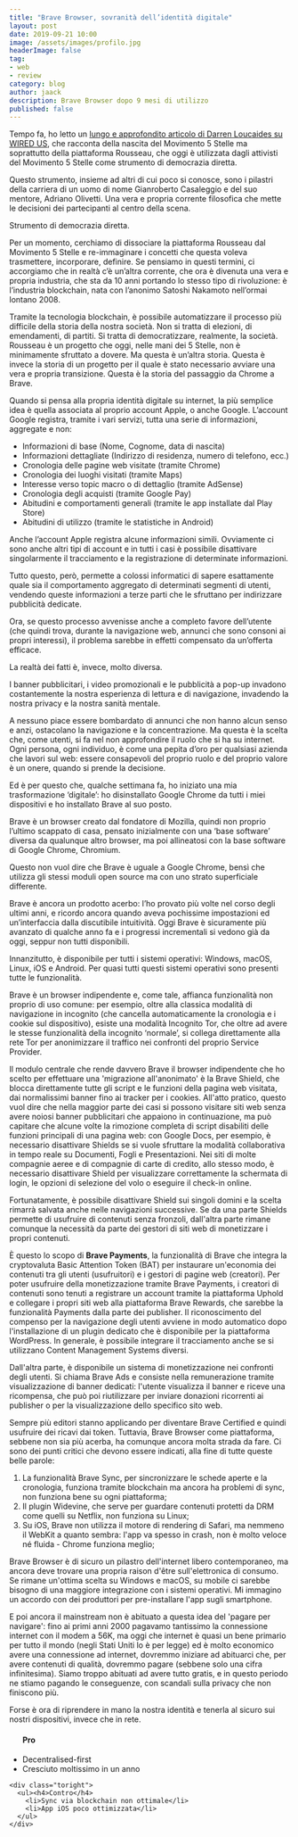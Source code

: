 ```yaml
---
title: "Brave Browser, sovranità dell’identità digitale"
layout: post
date: 2019-09-21 10:00
image: /assets/images/profilo.jpg
headerImage: false
tag:
- web
- review
category: blog
author: jaack
description: Brave Browser dopo 9 mesi di utilizzo
published: false
---
```


Tempo fa, ho letto un [lungo e approfondito articolo di Darren Loucaides su WIRED US](https://www.wired.com/story/italy-five-star-movement-techno-utopians/), che racconta della nascita del Movimento 5 Stelle ma soprattutto della piattaforma Rousseau, che oggi è utilizzata dagli attivisti del Movimento 5 Stelle come strumento di democrazia diretta.

Questo strumento, insieme ad altri di cui poco si conosce, sono i pilastri della
carriera di un uomo di nome Gianroberto Casaleggio e del suo mentore, Adriano Olivetti.
Una vera e propria corrente filosofica che mette le decisioni dei partecipanti al centro della scena.

Strumento di democrazia diretta.

Per un momento, cerchiamo di dissociare la piattaforma Rousseau dal Movimento 5 Stelle e re-immaginare i concetti che questa voleva trasmettere, incorporare, definire. Se pensiamo in questi termini, ci accorgiamo che in realtà c’è un’altra corrente, che ora è divenuta una vera e propria industria, che sta da 10 anni portando lo stesso tipo di rivoluzione: è l’industria blockchain, nata con l’anonimo Satoshi Nakamoto nell’ormai lontano 2008.

Tramite la tecnologia blockchain, è possibile automatizzare il processo più difficile della storia della nostra società.
Non si tratta di elezioni, di emendamenti, di partiti. Si tratta di democratizzare, realmente, la società.
Rousseau è un progetto che oggi, nelle mani dei 5 Stelle, non è minimamente sfruttato a dovere. Ma questa è un’altra storia.
Questa è invece la storia di un progetto per il quale è stato necessario avviare una vera e propria transizione. Questa è la storia del passaggio da Chrome a Brave.

Quando si pensa alla propria identità digitale su internet, la più semplice idea è quella associata al proprio account Apple, o anche Google.
L’account Google registra, tramite i vari servizi, tutta una serie di informazioni, aggregate e non:
* Informazioni di base (Nome, Cognome, data di nascita)
* Informazioni dettagliate (Indirizzo di residenza, numero di telefono, ecc.)
* Cronologia delle pagine web visitate (tramite Chrome)
* Cronologia dei luoghi visitati (tramite Maps)
* Interesse verso topic macro o di dettaglio (tramite AdSense)
* Cronologia degli acquisti (tramite Google Pay)
* Abitudini e comportamenti generali (tramite le app installate dal Play Store)
* Abitudini di utilizzo (tramite le statistiche in Android)

Anche l’account Apple registra alcune informazioni simili. Ovviamente ci sono anche altri tipi di account e in tutti i casi è possibile disattivare singolarmente il tracciamento e la registrazione di determinate informazioni.

Tutto questo, però, permette a colossi informatici di sapere esattamente quale sia il comportamento aggregato di determinati segmenti di utenti, vendendo queste informazioni a terze parti che le sfruttano per indirizzare pubblicità dedicate.

Ora, se questo processo avvenisse anche a completo favore dell’utente (che quindi trova, durante la navigazione web, annunci che sono consoni ai propri interessi), il problema sarebbe in effetti compensato da un’offerta efficace.

La realtà dei fatti è, invece, molto diversa.

I banner pubblicitari, i video promozionali e le pubblicità a pop-up invadono costantemente la nostra esperienza di lettura e di navigazione, invadendo la nostra privacy e la nostra sanità mentale.

A nessuno piace essere bombardato di annunci che non hanno alcun senso e anzi, ostacolano la navigazione e la concentrazione.
Ma questa è la scelta che, come utenti, si fa nel non approfondire il ruolo che si ha su internet. Ogni persona, ogni individuo, è come una pepita d’oro per qualsiasi azienda che lavori sul web: essere consapevoli del proprio ruolo e del proprio valore è un onere, quando si prende la decisione.

Ed è per questo che, qualche settimana fa, ho iniziato una mia trasformazione ‘digitale’: ho disinstallato Google Chrome da tutti i miei dispositivi e ho installato Brave al suo posto.

Brave è un browser creato dal fondatore di Mozilla, quindi non proprio l’ultimo scappato di casa, pensato inizialmente con una ‘base software’ diversa da qualunque altro browser, ma poi allineatosi con la base software di Google Chrome, Chromium.

Questo non vuol dire che Brave è uguale a Google Chrome, bensì che utilizza gli stessi moduli open source ma con uno strato superficiale differente.

Brave è ancora un prodotto acerbo: l’ho provato più volte nel corso degli ultimi anni, e ricordo ancora quando aveva pochissime impostazioni ed un’interfaccia dalla discutibile intuitività.
Oggi Brave è sicuramente più avanzato di qualche anno fa e i progressi incrementali si vedono già da oggi, seppur non tutti disponibili.

Innanzitutto, è disponibile per tutti i sistemi operativi: Windows, macOS, Linux, iOS e Android. Per quasi tutti questi sistemi operativi sono presenti tutte le funzionalità.

Brave è un browser indipendente e, come tale, affianca funzionalità non proprio di uso comune: per esempio, oltre alla classica modalità di navigazione in incognito (che cancella automaticamente la cronologia e i cookie sul dispositivo), esiste una modalità Incognito Tor, che oltre ad avere le stesse funzionalità della incognito ‘normale’, si collega direttamente alla rete Tor per anonimizzare il traffico nei confronti del proprio Service Provider.

Il modulo centrale che rende davvero Brave il browser indipendente che ho scelto per effettuare una 'migrazione all'anonimato' è la Brave Shield, che blocca direttamente tutte gli script e le funzioni della pagina web visitata, dai normalissimi banner fino ai tracker per i cookies. All'atto pratico, questo vuol dire che nella maggior parte dei casi si possono visitare siti web senza avere noiosi banner pubblicitari che appaiono in continuazione, ma può capitare che alcune volte la rimozione completa di script disabiliti delle funzioni principali di una pagina web: con Google Docs, per esempio, è necessario disattivare Shields se si vuole sfruttare la modalità collaborativa in tempo reale su Documenti, Fogli e Presentazioni. Nei siti di molte compagnie aeree e di compagnie di carte di credito, allo stesso modo, è necessario disattivare Shield per visualizzare correttamente la schermata di login, le opzioni di selezione del volo o eseguire il check-in online.

Fortunatamente, è possibile disattivare Shield sui singoli domini e la scelta rimarrà salvata anche nelle navigazioni successive.
Se da una parte Shields permette di usufruire di contenuti senza fronzoli, dall'altra parte rimane comunque la necessità da parte dei gestori di siti web di monetizzare i propri contenuti.

È questo lo scopo di **Brave Payments**, la funzionalità di Brave che integra la cryptovaluta Basic Attention Token (BAT) per instaurare un'economia dei contenuti tra gli utenti (usufruitori) e i gestori di pagine web (creatori).
Per poter usufruire della monetizzazione tramite Brave Payments, i creatori di contenuti sono tenuti a registrare un account tramite la piattaforma Uphold e collegare i propri siti web alla piattaforma Brave Rewards, che sarebbe la funzionalità Payments dalla parte dei publisher. Il riconoscimento del compenso per la navigazione degli utenti avviene in modo automatico dopo l'installazione di un plugin dedicato che è disponibile per la piattaforma WordPress. In generale, è possibile integrare il tracciamento anche se si utilizzano Content Management Systems diversi.

Dall'altra parte, è disponibile un sistema di monetizzazione nei confronti degli utenti. Si chiama Brave Ads e consiste nella remunerazione tramite visualizzazione di banner dedicati: l'utente visualizza il banner e riceve una ricompensa, che può poi riutilizzare per inviare donazioni ricorrenti ai publisher o per la visualizzazione dello specifico sito web.

Sempre più editori stanno applicando per diventare Brave Certified e quindi usufruire dei ricavi dai token. Tuttavia, Brave Browser come piattaforma, sebbene non sia più acerba, ha comunque ancora molta strada da fare. Ci sono dei punti critici che devono essere indicati, alla fine di tutte queste belle parole:

1. La funzionalità Brave Sync, per sincronizzare le schede aperte e la cronologia, funziona tramite blockchain ma ancora ha problemi di sync, non funziona bene su ogni piattaforma;
2. Il plugin Widevine, che serve per guardare contenuti protetti da DRM come quelli su Netflix, non funziona su Linux;
3. Su iOS, Brave non utilizza il motore di rendering di Safari, ma nemmeno il WebKit a quanto sembra: l'app va spesso in crash, non è molto veloce né fluida - Chrome funziona meglio;

Brave Browser è di sicuro un pilastro dell'internet libero contemporaneo, ma ancora deve trovare una propria raison d'être sull'elettronica di consumo. Se rimane un'ottima scelta su Windows e macOS, su mobile ci sarebbe bisogno di una maggiore integrazione con i sistemi operativi. Mi immagino un accordo con dei produttori per pre-installare l'app sugli smartphone.

E poi ancora il mainstream non è abituato a questa idea del 'pagare per navigare': fino ai primi anni 2000 pagavamo tantissimo la connessione internet con il modem a 56K, ma oggi che internet è quasi un bene primario per tutto il mondo (negli Stati Uniti lo è per legge) ed è molto economico avere una connessione ad internet, dovremmo iniziare ad abituarci che, per avere contenuti di qualità, dovremmo pagare (sebbene solo una cifra infinitesima). Siamo troppo abituati ad avere tutto gratis, e in questo periodo ne stiamo pagando le conseguenze, con scandali sulla privacy che non finiscono più.

Forse è ora di riprendere in mano la nostra identità e tenerla al sicuro sui nostri dispositivi, invece che in rete.


<div class="review">
    <div class="toleft">
      <ul><h4>Pro</h4>
        <li>Decentralised-first</li>
        <li>Cresciuto moltissimo in un anno</li>
      </ul>
    </div>

    <div class="toright">
      <ul><h4>Contro</h4>
        <li>Sync via blockchain non ottimale</li>
        <li>App iOS poco ottimizzata</li>
      </ul>
    </div>
</div>

